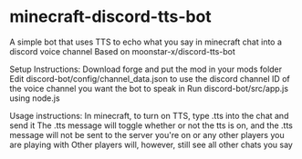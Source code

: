 # minecraft-discord-tts-bot
A simple bot that uses TTS to echo what you say in minecraft chat into a discord voice channel
Based on moonstar-x/discord-tts-bot

Setup Instructions:
Download forge and put the mod in your mods folder
Edit discord-bot/config/channel_data.json to use the discord channel ID of the voice channel you want the bot to speak in
Run discord-bot/src/app.js using node.js

Usage instructions:
In minecraft, to turn on TTS, type .tts into the chat and send it
The .tts message will toggle whether or not the tts is on, and the .tts message will not be sent to the server you're on or any other players you are playing with
Other players will, however, still see all other chats you say
